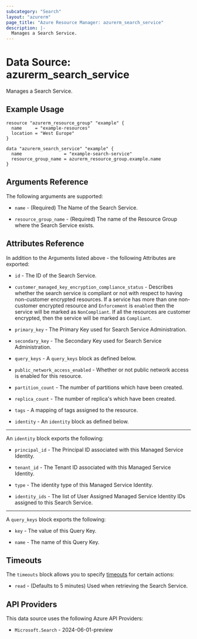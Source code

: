 ```yaml
---
subcategory: "Search"
layout: "azurerm"
page_title: "Azure Resource Manager: azurerm_search_service"
description: |-
  Manages a Search Service.
---
```


# Data Source: azurerm_search_service

Manages a Search Service.

## Example Usage

```hcl
resource "azurerm_resource_group" "example" {
  name     = "example-resources"
  location = "West Europe"
}

data "azurerm_search_service" "example" {
  name                = "example-search-service"
  resource_group_name = azurerm_resource_group.example.name
}
```

## Arguments Reference

The following arguments are supported:

* `name` - (Required) The Name of the Search Service.

* `resource_group_name` - (Required) The name of the Resource Group where the Search Service exists.

## Attributes Reference

In addition to the Arguments listed above - the following Attributes are exported:

* `id` - The ID of the Search Service.

* `customer_managed_key_encryption_compliance_status` - Describes whether the search service is compliant or not with respect to having non-customer encrypted resources. If a service has more than one non-customer encrypted resource and `Enforcement` is `enabled` then the service will be marked as `NonCompliant`. If all the resources are customer encrypted, then the service will be marked as `Compliant`.

* `primary_key` - The Primary Key used for Search Service Administration.

* `secondary_key` - The Secondary Key used for Search Service Administration.

* `query_keys` - A `query_keys` block as defined below.

* `public_network_access_enabled` - Whether or not public network access is enabled for this resource.

* `partition_count` - The number of partitions which have been created.

* `replica_count` - The number of replica's which have been created.

* `tags` - A mapping of tags assigned to the resource.

* `identity` - An `identity` block as defined below.

---

An `identity` block exports the following:

* `principal_id` - The Principal ID associated with this Managed Service Identity.

* `tenant_id` - The Tenant ID associated with this Managed Service Identity.

* `type` - The identity type of this Managed Service Identity.

* `identity_ids` - The list of User Assigned Managed Service Identity IDs assigned to this Search Service.

---

A `query_keys` block exports the following:

* `key` - The value of this Query Key.

* `name` - The name of this Query Key.

## Timeouts

The `timeouts` block allows you to specify [timeouts](https://www.terraform.io/language/resources/syntax#operation-timeouts) for certain actions:

* `read` - (Defaults to 5 minutes) Used when retrieving the Search Service.

## API Providers
<!-- This section is generated, changes will be overwritten -->
This data source uses the following Azure API Providers:

* `Microsoft.Search` - 2024-06-01-preview
